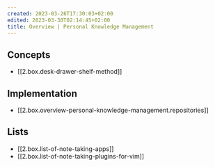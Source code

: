 ```yaml
---
created: 2023-03-26T17:30:03+02:00
edited: 2023-03-30T02:14:45+02:00
title: Overview | Personal Knowledge Management
---
```


## Concepts

- [[2.box.desk-drawer-shelf-method]]

## Implementation

- [[2.box.overview-personal-knowledge-management.repositories]]

## Lists

- [[2.box.list-of-note-taking-apps]]
- [[2.box.list-of-note-taking-plugins-for-vim]]
